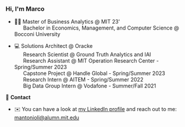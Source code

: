 ### Hi, I'm Marco

- 👨‍🎓 Master of Business Analytics @ MIT 23' <br/>
     &nbsp;&nbsp;&nbsp;&nbsp;&nbsp; Bachelor in Economics, Management, and Computer Science @ Bocconi University
     
- 💻 Solutions Architect @ Oracke <br/>
     &nbsp;&nbsp;&nbsp;&nbsp;&nbsp; Research Scientist @ Ground Truth Analytics and IAI <br/>
     &nbsp;&nbsp;&nbsp;&nbsp;&nbsp; Research Assistant @ MIT Operation Research Center - Spring/Summer 2023<br/>
     &nbsp;&nbsp;&nbsp;&nbsp;&nbsp; Capstone Project @ Handle Global - Spring/Summer 2023 <br/>
     &nbsp;&nbsp;&nbsp;&nbsp;&nbsp; Research Intern @ AITEM - Spring/Summer 2022 <br/>
     &nbsp;&nbsp;&nbsp;&nbsp;&nbsp; Big Data Group Intern @ Vodafone - Summer/Fall 2021


💬 **Contact**

- ✉️ You can have a look at [my LinkedIn profile](https://www.linkedin.com/in/marco-antonioli/) and reach out to me: [mantonioli@alumn.mit.edu](mailto:mantonioli@alum.mit.edu)


<!--
**MarcoAntonioli/MarcoAntonioli** is a ✨ _special_ ✨ repository because its `README.md` (this file) appears on your GitHub profile.

Here are some ideas to get you started:

- 🔭 I’m currently working on ...
- 🌱 I’m currently learning ...
- 👯 I’m looking to collaborate on ...
- 🤔 I’m looking for help with ...
- 💬 Ask me about ...
- 📫 How to reach me: ...
- 😄 Pronouns: ...
- ⚡ Fun fact: ...
-->
